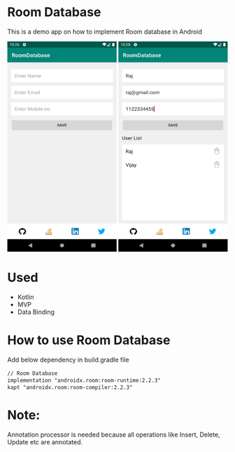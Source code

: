# Room Database

This is a demo app on how to implement Room database in Android

<img src="/one.png" width="250" height="480">   <img src="/two.png" width="250" height="480">

# Used
  - Kotlin
  - MVP
  - Data Binding

# How to use Room Database
Add below dependency in build.gradle file
     
    // Room Database
    implementation "androidx.room:room-runtime:2.2.3"
    kapt "androidx.room:room-compiler:2.2.3"

# Note: 
Annotation processor is needed because all operations like Insert, Delete, Update etc are annotated.
